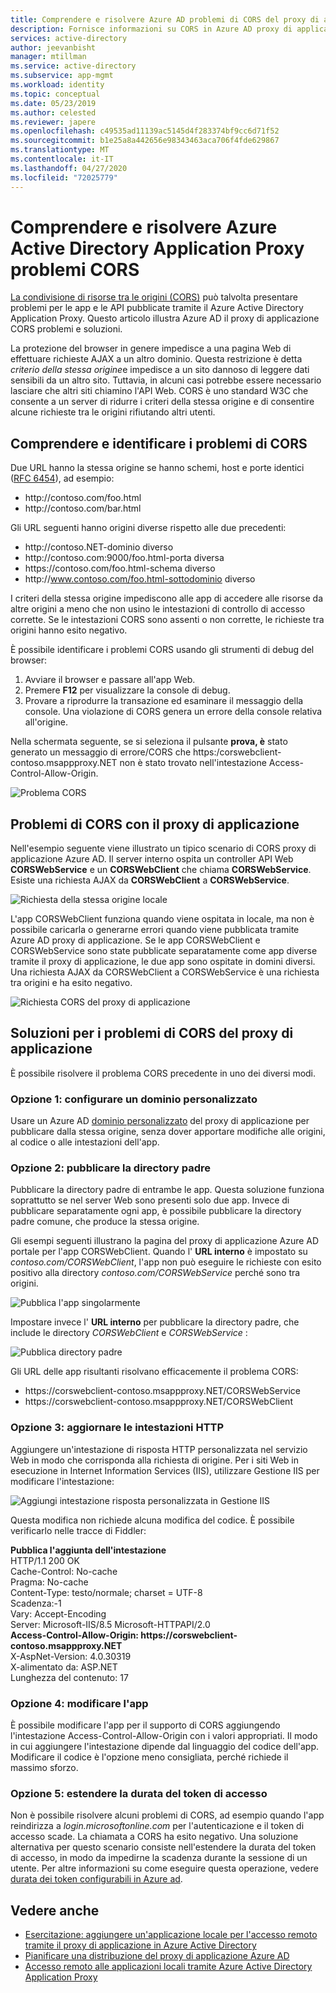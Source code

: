 ```yaml
---
title: Comprendere e risolvere Azure AD problemi di CORS del proxy di applicazione
description: Fornisce informazioni su CORS in Azure AD proxy di applicazione e su come identificare e risolvere i problemi di CORS.
services: active-directory
author: jeevanbisht
manager: mtillman
ms.service: active-directory
ms.subservice: app-mgmt
ms.workload: identity
ms.topic: conceptual
ms.date: 05/23/2019
ms.author: celested
ms.reviewer: japere
ms.openlocfilehash: c49535ad11139ac5145d4f283374bf9cc6d71f52
ms.sourcegitcommit: b1e25a8a442656e98343463aca706f4fde629867
ms.translationtype: MT
ms.contentlocale: it-IT
ms.lasthandoff: 04/27/2020
ms.locfileid: "72025779"
---
```

# <a name="understand-and-solve-azure-active-directory-application-proxy-cors-issues"></a>Comprendere e risolvere Azure Active Directory Application Proxy problemi CORS

[La condivisione di risorse tra le origini (CORS)](https://www.w3.org/TR/cors/) può talvolta presentare problemi per le app e le API pubblicate tramite il Azure Active Directory Application Proxy. Questo articolo illustra Azure AD il proxy di applicazione CORS problemi e soluzioni.

La protezione del browser in genere impedisce a una pagina Web di effettuare richieste AJAX a un altro dominio. Questa restrizione è detta *criterio della stessa origine*e impedisce a un sito dannoso di leggere dati sensibili da un altro sito. Tuttavia, in alcuni casi potrebbe essere necessario lasciare che altri siti chiamino l'API Web. CORS è uno standard W3C che consente a un server di ridurre i criteri della stessa origine e di consentire alcune richieste tra le origini rifiutando altri utenti.

## <a name="understand-and-identify-cors-issues"></a>Comprendere e identificare i problemi di CORS

Due URL hanno la stessa origine se hanno schemi, host e porte identici ([RFC 6454](https://tools.ietf.org/html/rfc6454)), ad esempio:

-   http:\//contoso.com/foo.html
-   http:\//contoso.com/bar.html

Gli URL seguenti hanno origini diverse rispetto alle due precedenti:

-   http:\//contoso.NET-dominio diverso
-   http:\//contoso.com:9000/foo.html-porta diversa
-   https:\//contoso.com/foo.html-schema diverso
-   http:\//www.contoso.com/foo.html-sottodominio diverso

I criteri della stessa origine impediscono alle app di accedere alle risorse da altre origini a meno che non usino le intestazioni di controllo di accesso corrette. Se le intestazioni CORS sono assenti o non corrette, le richieste tra origini hanno esito negativo. 

È possibile identificare i problemi CORS usando gli strumenti di debug del browser:

1. Avviare il browser e passare all'app Web.
1. Premere **F12** per visualizzare la console di debug.
1. Provare a riprodurre la transazione ed esaminare il messaggio della console. Una violazione di CORS genera un errore della console relativa all'origine.

Nella schermata seguente, se si seleziona il pulsante **prova, è** stato generato un messaggio di errore\/CORS che https:/corswebclient-contoso.msappproxy.NET non è stato trovato nell'intestazione Access-Control-Allow-Origin.

![Problema CORS](./media/application-proxy-understand-cors-issues/image3.png)

## <a name="cors-challenges-with-application-proxy"></a>Problemi di CORS con il proxy di applicazione

Nell'esempio seguente viene illustrato un tipico scenario di CORS proxy di applicazione Azure AD. Il server interno ospita un controller API Web **CORSWebService** e un **CORSWebClient** che chiama **CORSWebService**. Esiste una richiesta AJAX da **CORSWebClient** a **CORSWebService**.

![Richiesta della stessa origine locale](./media/application-proxy-understand-cors-issues/image1.png)

L'app CORSWebClient funziona quando viene ospitata in locale, ma non è possibile caricarla o generarne errori quando viene pubblicata tramite Azure AD proxy di applicazione. Se le app CORSWebClient e CORSWebService sono state pubblicate separatamente come app diverse tramite il proxy di applicazione, le due app sono ospitate in domini diversi. Una richiesta AJAX da CORSWebClient a CORSWebService è una richiesta tra origini e ha esito negativo.

![Richiesta CORS del proxy di applicazione](./media/application-proxy-understand-cors-issues/image2.png)

## <a name="solutions-for-application-proxy-cors-issues"></a>Soluzioni per i problemi di CORS del proxy di applicazione

È possibile risolvere il problema CORS precedente in uno dei diversi modi.

### <a name="option-1-set-up-a-custom-domain"></a>Opzione 1: configurare un dominio personalizzato

Usare un Azure AD [dominio personalizzato](https://docs.microsoft.com/azure/active-directory/active-directory-application-proxy-custom-domains) del proxy di applicazione per pubblicare dalla stessa origine, senza dover apportare modifiche alle origini, al codice o alle intestazioni dell'app. 

### <a name="option-2-publish-the-parent-directory"></a>Opzione 2: pubblicare la directory padre

Pubblicare la directory padre di entrambe le app. Questa soluzione funziona soprattutto se nel server Web sono presenti solo due app. Invece di pubblicare separatamente ogni app, è possibile pubblicare la directory padre comune, che produce la stessa origine.

Gli esempi seguenti illustrano la pagina del proxy di applicazione Azure AD portale per l'app CORSWebClient.  Quando l' **URL interno** è impostato su *contoso.com/CORSWebClient*, l'app non può eseguire le richieste con esito positivo alla directory *contoso.com/CORSWebService* perché sono tra origini. 

![Pubblica l'app singolarmente](./media/application-proxy-understand-cors-issues/image4.png)

Impostare invece l' **URL interno** per pubblicare la directory padre, che include le directory *CORSWebClient* e *CORSWebService* :

![Pubblica directory padre](./media/application-proxy-understand-cors-issues/image5.png)

Gli URL delle app risultanti risolvano efficacemente il problema CORS:

- https:\//corswebclient-contoso.msappproxy.NET/CORSWebService
- https:\//corswebclient-contoso.msappproxy.NET/CORSWebClient

### <a name="option-3-update-http-headers"></a>Opzione 3: aggiornare le intestazioni HTTP

Aggiungere un'intestazione di risposta HTTP personalizzata nel servizio Web in modo che corrisponda alla richiesta di origine. Per i siti Web in esecuzione in Internet Information Services (IIS), utilizzare Gestione IIS per modificare l'intestazione:

![Aggiungi intestazione risposta personalizzata in Gestione IIS](./media/application-proxy-understand-cors-issues/image6.png)

Questa modifica non richiede alcuna modifica del codice. È possibile verificarlo nelle tracce di Fiddler:

**Pubblica l'aggiunta dell'intestazione**\
HTTP/1.1 200 OK \
Cache-Control: No-cache \
Pragma: No-cache \
Content-Type: testo/normale; charset = UTF-8 \
Scadenza:-1 \
Vary: Accept-Encoding \
Server: Microsoft-IIS/8.5 Microsoft-HTTPAPI/2.0 \
**Access-Control-Allow-Origin: https\://corswebclient-contoso.msappproxy.NET**\
X-AspNet-Version: 4.0.30319 \
X-alimentato da: ASP.NET \
Lunghezza del contenuto: 17

### <a name="option-4-modify-the-app"></a>Opzione 4: modificare l'app

È possibile modificare l'app per il supporto di CORS aggiungendo l'intestazione Access-Control-Allow-Origin con i valori appropriati. Il modo in cui aggiungere l'intestazione dipende dal linguaggio del codice dell'app. Modificare il codice è l'opzione meno consigliata, perché richiede il massimo sforzo.

### <a name="option-5-extend-the-lifetime-of-the-access-token"></a>Opzione 5: estendere la durata del token di accesso

Non è possibile risolvere alcuni problemi di CORS, ad esempio quando l'app reindirizza a *login.microsoftonline.com* per l'autenticazione e il token di accesso scade. La chiamata a CORS ha esito negativo. Una soluzione alternativa per questo scenario consiste nell'estendere la durata del token di accesso, in modo da impedirne la scadenza durante la sessione di un utente. Per altre informazioni su come eseguire questa operazione, vedere [durata dei token configurabili in Azure ad](../develop/active-directory-configurable-token-lifetimes.md).

## <a name="see-also"></a>Vedere anche
- [Esercitazione: aggiungere un'applicazione locale per l'accesso remoto tramite il proxy di applicazione in Azure Active Directory](application-proxy-add-on-premises-application.md) 
- [Pianificare una distribuzione del proxy di applicazione Azure AD](application-proxy-deployment-plan.md) 
- [Accesso remoto alle applicazioni locali tramite Azure Active Directory Application Proxy](application-proxy.md) 
